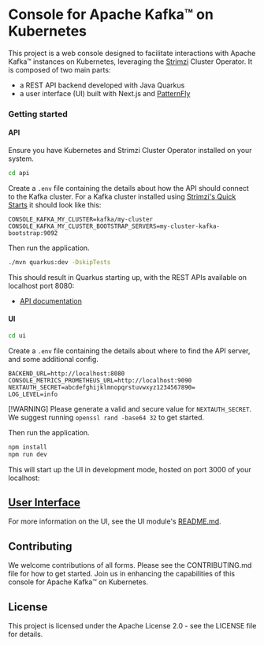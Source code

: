 # Console for Apache Kafka™ on Kubernetes

This project is a web console designed to facilitate interactions with Apache Kafka™ instances on Kubernetes, leveraging the [Strimzi](https://strimzi.io) Cluster Operator. 
It is composed of two main parts: 

- a REST API backend developed with Java Quarkus
- a user interface (UI) built with Next.js and  [PatternFly](https://patternfly.org)

### Getting started

#### API

Ensure you have Kubernetes and Strimzi Cluster Operator installed on your system.

```bash
cd api
```

Create a `.env` file containing the details about how the API should connect to the Kafka cluster.
For a Kafka cluster installed using [Strimzi's Quick Starts](https://strimzi.io/quickstarts/) it should look like this:

```.dotenv
CONSOLE_KAFKA_MY_CLUSTER=kafka/my-cluster
CONSOLE_KAFKA_MY_CLUSTER_BOOTSTRAP_SERVERS=my-cluster-kafka-bootstrap:9092
```

Then run the application. 

```bash
./mvn quarkus:dev -DskipTests
```

This should result in Quarkus starting up, with the REST APIs available on localhost port 8080:

* [API documentation](http://localhost:8080/swagger-ui)

#### UI

```bash
cd ui
```

Create a `.env` file containing the details about where to find the API server, and some additional config.

```.dotenv
BACKEND_URL=http://localhost:8080
CONSOLE_METRICS_PROMETHEUS_URL=http://localhost:9090
NEXTAUTH_SECRET=abcdefghijklmnopqrstuvwxyz1234567890=
LOG_LEVEL=info
```

[!WARNING]
Please generate a valid and secure value for `NEXTAUTH_SECRET`. We suggest running `openssl rand -base64 32` to get started.

Then run the application.

```bash
npm install
npm run dev
```

This will start up the UI in development mode, hosted on port 3000 of your localhost:

## [User Interface](http://localhost:3000)

For more information on the UI, see the UI module's [README.md](ui/README.md).

## Contributing

We welcome contributions of all forms. Please see the CONTRIBUTING.md file for how to get started. Join us in enhancing the capabilities of this console for Apache Kafka™ on Kubernetes.

## License

This project is licensed under the Apache License 2.0 - see the LICENSE file for details.